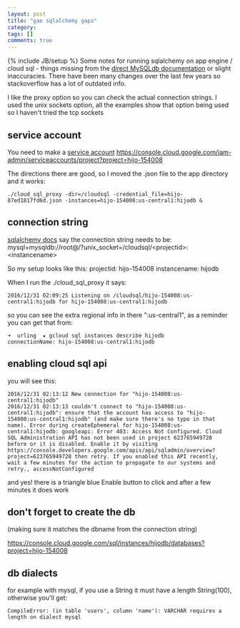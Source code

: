 ```yaml
---
layout: post
title: "gae sqlalchemy gaps"
category: 
tags: []
comments: true
---
```

{% include JB/setup %}
Some notes for running sqlalchemy on app engine / cloud sql - things missing from the [direct MySQLdb documentation](https://cloud.google.com/appengine/docs/python/cloud-sql/) or slight inaccuracies.  There have been many changes over the last few years so stackoverflow has a lot of outdated info.
  
I like the proxy option so you can check the actual connection strings.  I used the unix sockets option, all the examples show that option being used so I haven't tried the tcp sockets
  
  
## service account
You need to make a [service account](https://cloud.google.com/sql/docs/sql-proxy#authentication-options)  <https://console.cloud.google.com/iam-admin/serviceaccounts/project?project=hijo-154008>
  
The directions there are good, so I moved the .json file to the app directory and it works:

	./cloud_sql_proxy -dir=/cloudsql -credential_file=hijo-87ed1817fd6d.json -instances=hijo-154008:us-central1:hijodb &
   
   
## connection string

[sqlalchemy docs](http://docs.sqlalchemy.org/en/latest/dialects/mysql.html?highlight=appengine#module-sqlalchemy.dialects.mysql.mysqldb) say the connection string needs to be:
mysql+mysqldb://root@/<dbname>?unix_socket=/cloudsql/\<projectid\>:\<instancename\>

So my setup looks like this:
projectid: hijo-154008
instancename: hijodb

When I run the ./cloud_sql_proxy it says:

	2016/12/31 02:09:25 Listening on /cloudsql/hijo-154008:us-central1:hijodb for hijo-154008:us-central1:hijodb

so you can see the extra regional info in there ":us-central1", as a reminder you can get that from:

	➜  urling  ★ gcloud sql instances describe hijodb
	connectionName: hijo-154008:us-central1:hijodb
  
  
## enabling cloud sql api

you will see this:

	2016/12/31 02:13:12 New connection for "hijo-154008:us-central1:hijodb"
	2016/12/31 02:13:13 couldn't connect to "hijo-154008:us-central1:hijodb": ensure that the account has access to "hijo-154008:us-central1:hijodb" (and make sure there's no typo in that name). Error during createEphemeral for hijo-154008:us-central1:hijodb: googleapi: Error 403: Access Not Configured. Cloud SQL Administration API has not been used in project 623765949728 before or it is disabled. Enable it by visiting https://console.developers.google.com/apis/api/sqladmin/overview?project=623765949728 then retry. If you enabled this API recently, wait a few minutes for the action to propagate to our systems and retry., accessNotConfigured

and yes!  there is a triangle blue Enable button to click and after a few minutes it does work


## don't forget to create the db
  
(making sure it matches the dbname from the connection string)
  
<https://console.cloud.google.com/sql/instances/hijodb/databases?project=hijo-154008>
  
  
## db dialects
  
for example with mysql, if you use a String it must have a length String(100), otherwise you'll get:

	CompileError: (in table 'users', column 'name'): VARCHAR requires a length on dialect mysql


